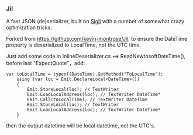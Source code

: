 ### Jil

A fast JSON (de)serializer, built on [Sigil](https://github.com/kevin-montrose/Sigil) with a number of somewhat crazy optimization tricks.

Forked from https://github.com/kevin-montrose/Jil, to ensure the DateTime property is deserialized to LocalTime, not the UTC time.

Just add some code in InlineDeserializer.cs ==> ReadNewtosoftDateTime(), before last "ExpectQuote"，add:

	var toLocalTime = typeof(DateTime).GetMethod("ToLocalTime");
        using (var loc = Emit.DeclareLocal<DateTime>())
        {
            Emit.StoreLocal(loc); // TextWriter
            Emit.LoadLocalAddress(loc); // TextWriter DateTime*
            Emit.Call(toLocalTime); // TextWriter DateTime
            Emit.StoreLocal(loc); // TextWriter
            Emit.LoadLocalAddress(loc); // TextWriter DateTime*
        }
then the output datetime will be local datetime, not the UTC's.
